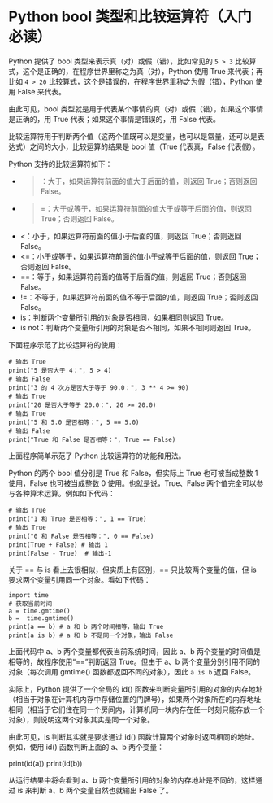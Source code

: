 # Python bool 类型和比较运算符（入门必读）

Python 提供了 bool 类型来表示真（对）或假（错），比如常见的 `5 > 3` 比较算式，这个是正确的，在程序世界里称之为真（对），Python 使用 True 来代表；再比如 `4 > 20` 比较算式，这个是错误的，在程序世界里称之为假（错），Python 使用 False 来代表。

由此可见，bool 类型就是用于代表某个事情的真（对）或假（错），如果这个事情是正确的，用 True 代表；如果这个事情是错误的，用 False 代表。

比较运算符用于判断两个值（这两个值既可以是变量，也可以是常量，还可以是表达式）之间的大小，比较运算的结果是 bool 值（True 代表真，False 代表假）。

Python 支持的比较运算符如下：

*   >：大于，如果运算符前面的值大于后面的值，则返回 True；否则返回 False。
*   >=：大于或等于，如果运算符前面的值大于或等于后面的值，则返回 True；否则返回 False。
*   <：小于，如果运算符前面的值小于后面的值，则返回 True；否则返回 False。
*   <=：小于或等于，如果运算符前面的值小于或等于后面的值，则返回 True；否则返回 False。
*   ==：等于，如果运算符前面的值等于后面的值，则返回 True；否则返回 False。
*   !=：不等于，如果运算符前面的值不等于后面的值，则返回 True；否则返回 False。
*   is：判断两个变量所引用的对象是否相同，如果相同则返回 True。
*   is not：判断两个变量所引用的对象是否不相同，如果不相同则返回 True。

下面程序示范了比较运算符的使用：

```
# 输出 True
print("5 是否大于 4：", 5 > 4)
# 输出 False
print("3 的 4 次方是否大于等于 90.0：", 3 ** 4 >= 90)
# 输出 True
print("20 是否大于等于 20.0：", 20 >= 20.0)
# 输出 True
print("5 和 5.0 是否相等：", 5 == 5.0)
# 输出 False
print("True 和 False 是否相等：", True == False)
```

上面程序简单示范了 Python 比较运算符的功能和用法。

Python 的两个 bool 值分别是 True 和 False，但实际上 True 也可被当成整数 1 使用，False 也可被当成整数 0 使用。也就是说，True、False 两个值完全可以参与各种算术运算。例如如下代码：

```
# 输出 True
print("1 和 True 是否相等：", 1 == True)
# 输出 True
print("0 和 False 是否相等：", 0 == False)
print(True + False) # 输出 1
print(False - True)  # 输出-1
```

关于 == 与 is 看上去很相似，但实质上有区别，== 只比较两个变量的值，但 is 要求两个变量引用同一个对象。看如下代码：

```
import time
# 获取当前时间
a = time.gmtime()
b =  time.gmtime()
print(a == b) # a 和 b 两个时间相等，输出 True
print(a is b) # a 和 b 不是同一个对象，输出 False
```

上面代码中 a、b 两个变量都代表当前系统时间，因此 a、b 两个变量的时间值是相等的，故程序使用“==”判断返回 True。但由于 a、b 两个变量分别引用不同的对象（每次调用 gmtime() 函数都返回不同的对象），因此 `a is b` 返回 False。

实际上，Python 提供了一个全局的 id() 函数来判断变量所引用的对象的内存地址（相当于对象在计算机内存中存储位置的门牌号），如果两个对象所在的内存地址相同（相当于它们住在同一个房间内，计算机同一块内存在任一时刻只能存放一个对象），则说明这两个对象其实是同一个对象。

由此可见，is 判断其实就是要求通过 id() 函数计算两个对象时返回相同的地址。例如，使用 id() 函数判断上面的 a、b 两个变量：

print(id(a))
print(id(b))

从运行结果中将会看到 a、b 两个变量所引用的对象的内存地址是不同的，这样通过 is 来判断 a、b 两个变量自然也就输出 False 了。